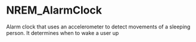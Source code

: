 # NREM_AlarmClock

Alarm clock that uses an accelerometer to detect movements of a sleeping person.
It determines when to wake a user up
